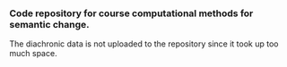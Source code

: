 ### Code repository for course computational methods for semantic change.

The diachronic data is not uploaded to the repository since it took up too much space.
